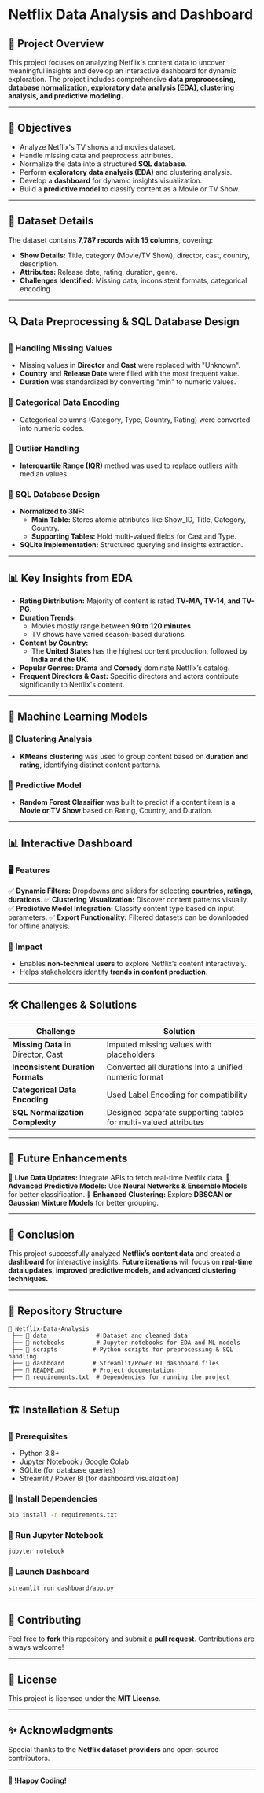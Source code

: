 # Netflix Data Analysis and Dashboard

## 📌 Project Overview
This project focuses on analyzing Netflix's content data to uncover meaningful insights and develop an interactive dashboard for dynamic exploration. The project includes comprehensive **data preprocessing, database normalization, exploratory data analysis (EDA), clustering analysis, and predictive modeling.**

---

## 🎯 Objectives
- Analyze Netflix's TV shows and movies dataset.
- Handle missing data and preprocess attributes.
- Normalize the data into a structured **SQL database**.
- Perform **exploratory data analysis (EDA)** and clustering analysis.
- Develop a **dashboard** for dynamic insights visualization.
- Build a **predictive model** to classify content as a Movie or TV Show.

---

## 📂 Dataset Details
The dataset contains **7,787 records with 15 columns**, covering:
- **Show Details:** Title, category (Movie/TV Show), director, cast, country, description.
- **Attributes:** Release date, rating, duration, genre.
- **Challenges Identified:** Missing data, inconsistent formats, categorical encoding.

---

## 🔍 Data Preprocessing & SQL Database Design
### 🔹 Handling Missing Values
- Missing values in **Director** and **Cast** were replaced with "Unknown".
- **Country** and **Release Date** were filled with the most frequent value.
- **Duration** was standardized by converting "min" to numeric values.

### 🔹 Categorical Data Encoding
- Categorical columns (Category, Type, Country, Rating) were converted into numeric codes.

### 🔹 Outlier Handling
- **Interquartile Range (IQR)** method was used to replace outliers with median values.

### 🔹 SQL Database Design
- **Normalized to 3NF:**
  - **Main Table:** Stores atomic attributes like Show_ID, Title, Category, Country.
  - **Supporting Tables:** Hold multi-valued fields for Cast and Type.
- **SQLite Implementation:** Structured querying and insights extraction.

---

## 📊 Key Insights from EDA
- **Rating Distribution:** Majority of content is rated **TV-MA, TV-14, and TV-PG**.
- **Duration Trends:**
  - Movies mostly range between **90 to 120 minutes**.
  - TV shows have varied season-based durations.
- **Content by Country:**
  - The **United States** has the highest content production, followed by **India and the UK**.
- **Popular Genres:** **Drama** and **Comedy** dominate Netflix’s catalog.
- **Frequent Directors & Cast:** Specific directors and actors contribute significantly to Netflix's content.

---

## 🤖 Machine Learning Models
### 🔹 Clustering Analysis
- **KMeans clustering** was used to group content based on **duration and rating**, identifying distinct content patterns.

### 🔹 Predictive Model
- **Random Forest Classifier** was built to predict if a content item is a **Movie or TV Show** based on Rating, Country, and Duration.

---

## 📊 Interactive Dashboard
### 🖥 Features
✅ **Dynamic Filters:** Dropdowns and sliders for selecting **countries, ratings, durations**.
✅ **Clustering Visualization:** Discover content patterns visually.
✅ **Predictive Model Integration:** Classify content type based on input parameters.
✅ **Export Functionality:** Filtered datasets can be downloaded for offline analysis.

### 🚀 Impact
- Enables **non-technical users** to explore Netflix’s content interactively.
- Helps stakeholders identify **trends in content production**.

---

## 🛠 Challenges & Solutions
| Challenge | Solution |
|-----------|----------|
| **Missing Data** in Director, Cast | Imputed missing values with placeholders |
| **Inconsistent Duration Formats** | Converted all durations into a unified numeric format |
| **Categorical Data Encoding** | Used Label Encoding for compatibility |
| **SQL Normalization Complexity** | Designed separate supporting tables for multi-valued attributes |

---

## 🔮 Future Enhancements
🔹 **Live Data Updates:** Integrate APIs to fetch real-time Netflix data.
🔹 **Advanced Predictive Models:** Use **Neural Networks & Ensemble Models** for better classification.
🔹 **Enhanced Clustering:** Explore **DBSCAN or Gaussian Mixture Models** for better grouping.

---

## 📌 Conclusion
This project successfully analyzed **Netflix’s content data** and created a **dashboard** for interactive insights. **Future iterations** will focus on **real-time data updates, improved predictive models, and advanced clustering techniques.**

---

## 📎 Repository Structure
```
📂 Netflix-Data-Analysis
 ├── 📁 data              # Dataset and cleaned data
 ├── 📁 notebooks         # Jupyter notebooks for EDA and ML models
 ├── 📁 scripts          # Python scripts for preprocessing & SQL handling
 ├── 📁 dashboard        # Streamlit/Power BI dashboard files
 ├── 📄 README.md        # Project documentation
 ├── 📄 requirements.txt  # Dependencies for running the project
```

---

## 🏗 Installation & Setup
### 🔹 Prerequisites
- Python 3.8+
- Jupyter Notebook / Google Colab
- SQLite (for database queries)
- Streamlit / Power BI (for dashboard visualization)

### 🔹 Install Dependencies
```bash
pip install -r requirements.txt
```

### 🔹 Run Jupyter Notebook
```bash
jupyter notebook
```

### 🔹 Launch Dashboard
```bash
streamlit run dashboard/app.py
```

---

## 🤝 Contributing
Feel free to **fork** this repository and submit a **pull request**. Contributions are always welcome!

---

## 📜 License
This project is licensed under the **MIT License**.

---

## ✨ Acknowledgments
Special thanks to the **Netflix dataset providers** and open-source contributors.

---

**🚀 !Happy Coding!**

